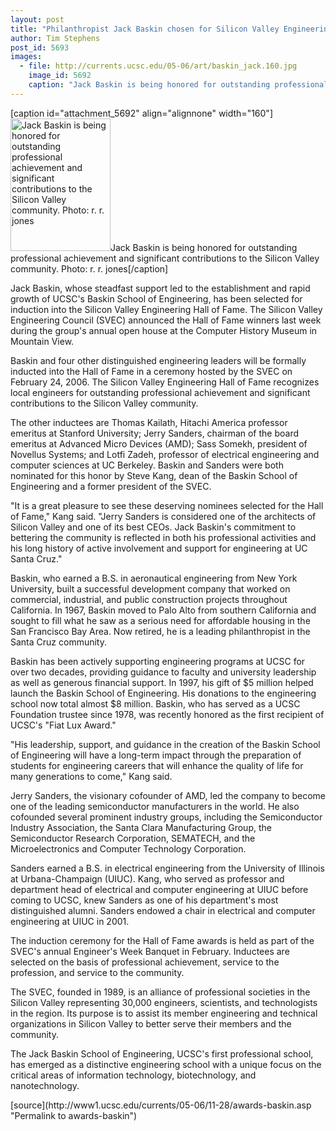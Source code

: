 ```yaml
---
layout: post
title: "Philanthropist Jack Baskin chosen for Silicon Valley Engineering Hall of Fame"
author: Tim Stephens
post_id: 5693
images:
  - file: http://currents.ucsc.edu/05-06/art/baskin_jack.160.jpg
    image_id: 5692
    caption: "Jack Baskin is being honored for outstanding professional achievement and significant contributions to the Silicon Valley community. Photo: r. r. jones"
---
```


[caption id="attachment_5692" align="alignnone" width="160"]<a href="http://localhost/mysite/wp-content/uploads/2005/11/baskin_jack.160.jpg"><img class="size-full wp-image-5692" src="http://localhost/mysite/wp-content/uploads/2005/11/baskin_jack.160.jpg" alt="Jack Baskin is being honored for outstanding professional achievement and significant contributions to the Silicon Valley community. Photo: r. r. jones" width="160" height="212" /></a>Jack Baskin is being honored for outstanding professional achievement and significant contributions to the Silicon Valley community. Photo: r. r. jones[/caption]
<a name="content" id="content"></a>
<p>
  Jack Baskin, whose steadfast support led to the establishment and rapid growth of UCSC's Baskin School of Engineering, has been selected for induction into the Silicon Valley Engineering Hall of Fame. The Silicon Valley Engineering Council (SVEC) announced the Hall of Fame winners last week during the group's annual open house at the Computer History Museum in Mountain View.
</p>
<p>
  Baskin and four other distinguished engineering leaders will be formally inducted into the Hall of Fame in a ceremony hosted by the SVEC on February 24, 2006. The Silicon Valley Engineering Hall of Fame recognizes local engineers for outstanding professional achievement and significant contributions to the Silicon Valley community.
</p>
<p>
  The other inductees are Thomas Kailath, Hitachi America professor emeritus at Stanford University; Jerry Sanders, chairman of the board emeritus at Advanced Micro Devices (AMD); Sass Somekh, president of Novellus Systems; and Lotfi Zadeh, professor of electrical engineering and computer sciences at UC Berkeley. Baskin and Sanders were both nominated for this honor by Steve Kang, dean of the Baskin School of Engineering and a former president of the SVEC.
</p>
<p>
  "It is a great pleasure to see these deserving nominees selected for the Hall of Fame," Kang said. "Jerry Sanders is considered one of the architects of Silicon Valley and one of its best CEOs. Jack Baskin's commitment to bettering the community is reflected in both his professional activities and his long history of active involvement and support for engineering at UC Santa Cruz."
</p>
<p>
  Baskin, who earned a B.S. in aeronautical engineering from New York University, built a successful development company that worked on commercial, industrial, and public construction projects throughout California. In 1967, Baskin moved to Palo Alto from southern California and sought to fill what he saw as a serious need for affordable housing in the San Francisco Bay Area. Now retired, he is a leading philanthropist in the Santa Cruz community.
</p>
<p>
  Baskin has been actively supporting engineering programs at UCSC for over two decades, providing guidance to faculty and university leadership as well as generous financial support. In 1997, his gift of $5 million helped launch the Baskin School of Engineering. His donations to the engineering school now total almost $8 million. Baskin, who has served as a UCSC Foundation trustee since 1978, was recently honored as the first recipient of UCSC's "Fiat Lux Award."
</p>
<p>
  "His leadership, support, and guidance in the creation of the Baskin School of Engineering will have a long-term impact through the preparation of students for engineering careers that will enhance the quality of life for many generations to come," Kang said.
</p>
<p>
  Jerry Sanders, the visionary cofounder of AMD, led the company to become one of the leading semiconductor manufacturers in the world. He also cofounded several prominent industry groups, including the Semiconductor Industry Association, the Santa Clara Manufacturing Group, the Semiconductor Research Corporation, SEMATECH, and the Microelectronics and Computer Technology Corporation.
</p>
<p>
  Sanders earned a B.S. in electrical engineering from the University of Illinois at Urbana-Champaign (UIUC). Kang, who served as professor and department head of electrical and computer engineering at UIUC before coming to UCSC, knew Sanders as one of his department's most distinguished alumni. Sanders endowed a chair in electrical and computer engineering at UIUC in 2001.
</p>
<p>
  The induction ceremony for the Hall of Fame awards is held as part of the SVEC's annual Engineer's Week Banquet in February. Inductees are selected on the basis of professional achievement, service to the profession, and service to the community.
</p>
<p>
  The SVEC, founded in 1989, is an alliance of professional societies in the Silicon Valley representing 30,000 engineers, scientists, and technologists in the region. Its purpose is to assist its member engineering and technical organizations in Silicon Valley to better serve their members and the community.
</p>
<p>
  The Jack Baskin School of Engineering, UCSC's first professional school, has emerged as a distinctive engineering school with a unique focus on the critical areas of information technology, biotechnology, and nanotechnology.
</p>
[source](http://www1.ucsc.edu/currents/05-06/11-28/awards-baskin.asp "Permalink to awards-baskin")
